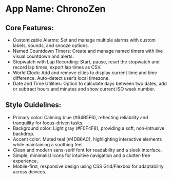 # **App Name**: ChronoZen

## Core Features:

- Customizable Alarms: Set and manage multiple alarms with custom labels, sounds, and snooze options.
- Named Countdown Timers: Create and manage named timers with live visual countdown and alerts.
- Stopwatch with Lap Recording: Start, pause, reset the stopwatch and record lap times, export lap times as CSV.
- World Clock: Add and remove cities to display current time and time difference. Auto-detect user’s local timezone.
- Date and Time Utilities: Option to calculate days between two dates, add or subtract hours and minutes and show current ISO week number.

## Style Guidelines:

- Primary color: Calming blue (#64B5F6), reflecting reliability and tranquility for focus-driven tasks.
- Background color: Light gray (#F0F4F8), providing a soft, non-intrusive backdrop.
- Accent color: Muted teal (#4DB6AC), highlighting interactive elements while maintaining a soothing feel.
- Clean and modern sans-serif font for readability and a sleek interface.
- Simple, minimalist icons for intuitive navigation and a clutter-free experience.
- Mobile-first, responsive design using CSS Grid/Flexbox for adaptability across devices.